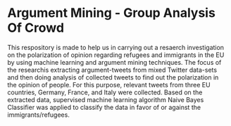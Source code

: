# Argument Mining - Group Analysis Of Crowd

This  respository is made to help us in carrying out a resaerch investigation on the polarization of opinion regarding refugees and immigrants in the EU by using machine learning and argument mining techniques. The focus of the researchis extracting argument-tweets from mixed Twitter data-sets and then doing analysis of collected tweets to find out the polarization in the opinion of people. For this purpose, relevant tweets from three EU countries, Germany, France, and Italy were collected. Based on the extracted data, supervised machine learning algorithm Naive Bayes Classifier was applied to classify the data in favor of or against the immigrants/refugees.
